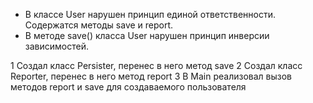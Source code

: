 * В классе User нарушен принцип единой ответственности. Содержатся методы save и report.
* В методе save() класса User нарушен принцип инверсии зависимостей.

1 Создал класс Persister, перенес в него метод save
2 Создал класс Reporter, перенес в него метод report
3 В Main реализовал вызов методов report и save для создаваемого пользователя